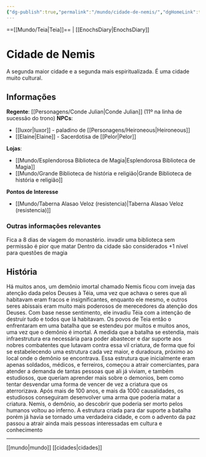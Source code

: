 ```yaml
---
{"dg-publish":true,"permalink":"/mundo/cidade-de-nemis/","dgHomeLink":true,"dgPassFrontmatter":false}
---
```



==[[Mundo/Teia|Teia]]== | [[EnochsDiary|EnochsDiary]] 

# Cidade de Nemis
A segunda maior cidade e a segunda mais espiritualizada. É uma cidade muito cultural.

## Informações
**Regente**: [[Personagens/Conde Julian|Conde Julian]] (11º na linha de sucessão do trono)
**NPCs**:
 - [[Iuxor|Iuxor]] - paladino de [[Personagens/Heironeous|Heironeous]]
 - [[Elaine|Elaine]] - Sacerdotisa de [[Pelor|Pelor]] 

**Lojas**:
 - [[Mundo/Esplendorosa Biblioteca de Magia|Esplendorosa Biblioteca de Magia]]
 - [[Mundo/Grande Biblioteca de história e religião|Grande Biblioteca de história e religião]]

**Pontos de Interesse**
 - [[Mundo/Taberna Alasao Veloz (resistencia)|Taberna Alasao Veloz (resistencia)]]

### Outras informações relevantes
Fica a 8 dias de viagem do monastério.
invadir uma biblioteca sem permissão é pior que matar
Dentro da cidade são considerados +1 nível para questões de magia

## História
Há muitos anos, um demônio imortal chamado Nemis ficou com inveja das atenção dada pelos Deuses à Téia, uma vez que achava o seres que ali habitavam eram fracos e insignificantes, enquanto ele mesmo, e outros seres abissais eram muito mais poderosos de merecedores da atenção dos Deuses.
Com base nesse sentimento, ele invadiu Téia com a intenção de destruir tudo e todos que lá habitavam.
Os povos de Teia então o enfrentaram em uma batalha que se estendeu por muitos e muitos anos, uma vez que o demônio é imortal.
A medida que a batalha se estendia, mais infraestrutura era necessária para poder abastecer e dar suporte aos nobres combatentes que lutavam contra essa vil criatura, de forma que foi se estabelecendo uma estrutura cada vez maior, e duradoura, próximo ao local onde o demônio se encontrava.
Essa estrutura que inicialmente eram apenas soldados, médicos, e ferreiros, começou a atrair comerciantes, para atender a demanda de tantas pessoas que ali já viviam, e também estudiosos, que queriam aprender mais sobre o demonios, bem como tentar desvendar uma forma de vencer de vez a criatura que os aterrorizava.
Após mais de 100 anos, e mais da 1000 causalidades, os estudiosos conseguiram desenvolver uma arma que poderia matar a criatura. 
Nemis, o demônio, ao descobrir que poderia ser morto pelos humanos voltou ao inferno.
A estrutura criada para dar suporte a batalha porém já havia se tornado uma verdadeira cidade, e com o advento da paz passou a atrair ainda mais pessoas interessadas em cultura e conhecimento

---
[[mundo|mundo]] [[cidades|cidades]] 